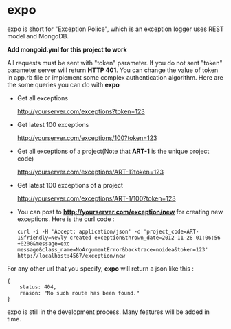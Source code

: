 # expo
expo is short for "Exception Police", which is an exception logger
uses REST model and MongoDB.

**Add mongoid.yml for this project to work**

All requests must be sent with "token" parameter. If you do not sent "token"
parameter server will return **HTTP 401**. You can change the value of token 
in app.rb file or implement some complex authentication algorithm.
Here are the some queries you can do with **expo**

- Get all exceptions

    http://yourserver.com/exceptions?token=123

- Get latest 100 exceptions

    http://yourserver.com/exceptions/100?token=123

- Get all exceptions of a project(Note that **ART-1** is the unique project
  code)

    http://yourserver.com/exceptions/ART-1?token=123

- Get latest 100 exceptions of a project

    http://yourserver.com/exceptions/ART-1/100?token=123

- You can post to **http://yourserver.com/exception/new** for creating new
  exceptions. Here is the curl code : 

    ```
    curl -i -H 'Accept: application/json' -d 'project_code=ART-1&friendly=Newly created exception&thrown_date=2012-11-28 01:06:56 +0200&message=exc message&class_name=NoArgumentError&backtrace=noidea&token=123' http://localhost:4567/exception/new
    ```

For any other url that you specify, **expo** will return a json like this : 

    {
        status: 404,
        reason: "No such route has been found."
    }

expo is still in the development process. Many features will be added in time.
